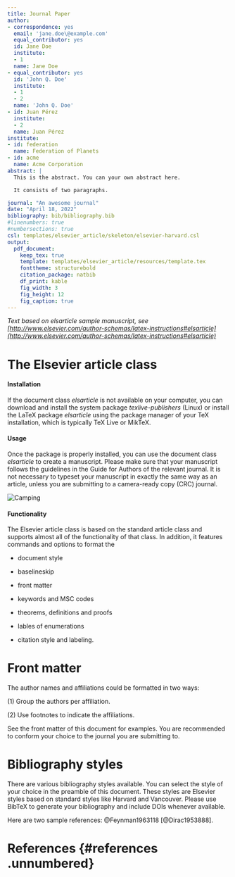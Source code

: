 ```yaml
---
title: Journal Paper 
author:
- correspondence: yes
  email: 'jane.doe\@example.com'
  equal_contributor: yes
  id: Jane Doe
  institute:
  - 1
  name: Jane Doe
- equal_contributor: yes
  id: 'John Q. Doe'
  institute:
  - 1
  - 2
  name: 'John Q. Doe'
- id: Juan Pérez
  institute:
  - 2
  name: Juan Pérez
institute:
- id: federation
  name: Federation of Planets
- id: acme
  name: Acme Corporation
abstract: |
  This is the abstract. You can your own abstract here.

  It consists of two paragraphs.

journal: "An awesome journal"
date: "April 18, 2022"
bibliography: bib/bibliography.bib
#linenumbers: true
#numbersections: true
csl: templates/elsevier_article/skeleton/elsevier-harvard.csl
output:
  pdf_document:
    keep_tex: true
    template: templates/elsevier_article/resources/template.tex
    fonttheme: structurebold
    citation_package: natbib
    df_print: kable
    fig_width: 3
    fig_height: 12
    fig_caption: true
---
```


_Text based on elsarticle sample manuscript, see [http://www.elsevier.com/author-schemas/latex-instructions#elsarticle](http://www.elsevier.com/author-schemas/latex-instructions#elsarticle)_


The Elsevier article class
==========================

#### Installation

If the document class *elsarticle* is not available on your computer,
you can download and install the system package *texlive-publishers*
(Linux) or install the LaTeX package *elsarticle* using the package
manager of your TeX installation, which is typically TeX Live or MikTeX.

#### Usage

Once the package is properly installed, you can use the document class
*elsarticle* to create a manuscript. Please make sure that your
manuscript follows the guidelines in the Guide for Authors of the
relevant journal. It is not necessary to typeset your manuscript in
exactly the same way as an article, unless you are submitting to a
camera-ready copy (CRC) journal.

![Camping](img/undraw_camping_noc8.png)

#### Functionality

The Elsevier article class is based on the standard article class and
supports almost all of the functionality of that class. In addition, it
features commands and options to format the

-   document style

-   baselineskip

-   front matter

-   keywords and MSC codes

-   theorems, definitions and proofs

-   lables of enumerations

-   citation style and labeling.

Front matter
============

The author names and affiliations could be formatted in two ways:

(1) Group the authors per affiliation.

(2) Use footnotes to indicate the affiliations.

See the front matter of this document for examples. You are recommended
to conform your choice to the journal you are submitting to.

Bibliography styles
===================

There are various bibliography styles available. You can select the
style of your choice in the preamble of this document. These styles are
Elsevier styles based on standard styles like Harvard and Vancouver.
Please use BibTeX to generate your bibliography and include DOIs
whenever available.

Here are two sample references: @Feynman1963118 [@Dirac1953888].

References {#references .unnumbered}
==========
